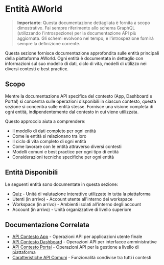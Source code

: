 # Entità AWorld

> **Importante**: Questa documentazione dettagliata è fornita a scopo dimostrativo. Fai sempre riferimento allo schema GraphQL (utilizzando l'introspezione) per la documentazione API più aggiornata. Gli schemi evolvono nel tempo, e l'introspezione fornirà sempre la definizione corrente.

Questa sezione fornisce documentazione approfondita sulle entità principali della piattaforma AWorld. Ogni entità è documentata in dettaglio con informazioni sul suo modello di dati, ciclo di vita, modelli di utilizzo nei diversi contesti e best practice.

## Scopo

Mentre la documentazione API specifica del contesto (App, Dashboard e Portal) si concentra sulle operazioni disponibili in ciascun contesto, questa sezione si concentra sulle entità stesse. Fornisce una visione completa di ogni entità, indipendentemente dal contesto in cui viene utilizzata.

Questo approccio aiuta a comprendere:

- Il modello di dati completo per ogni entità
- Come le entità si relazionano tra loro
- Il ciclo di vita completo di ogni entità
- Come lavorare con le entità attraverso diversi contesti
- Modelli comuni e best practice per ogni tipo di entità
- Considerazioni tecniche specifiche per ogni entità

## Entità Disponibili

Le seguenti entità sono documentate in questa sezione:

- [Quiz](./quiz.md) - Unità di valutazione interattive utilizzate in tutta la piattaforma
- Utenti (in arrivo) - Account utente all'interno dei workspace
- Workspace (in arrivo) - Ambienti isolati all'interno degli account
- Account (in arrivo) - Unità organizzative di livello superiore

## Documentazione Correlata

- [API Contesto App](../app/README.md) - Operazioni API per applicazioni utente finale
- [API Contesto Dashboard](../dashboard/README.md) - Operazioni API per interfacce amministrative
- [API Contesto Portal](../portal/README.md) - Operazioni API per la gestione a livello di piattaforma
- [Caratteristiche API Comuni](../caratteristiche-comuni.md) - Funzionalità condivise tra tutti i contesti
